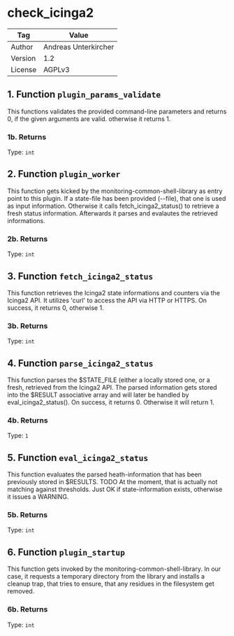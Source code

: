 # check_icinga2

| Tag | Value |
| - | - |
| Author | Andreas Unterkircher |
| Version | 1.2 |
| License | AGPLv3 |

## 1. Function `plugin_params_validate`

This functions validates the provided command-line parameters and returns 0,
if the given arguments are valid. otherwise it returns 1.

### 1b. Returns

Type: `int`

## 2. Function `plugin_worker`

This function gets kicked by the monitoring-common-shell-library as entry
point to this plugin. If a state-file has been provided (--file), that one
is used as input information. Otherwise it calls fetch_icinga2_status()
to retrieve a fresh status information. Afterwards it parses and evalautes
the retrieved informations.

### 2b. Returns

Type: `int`

## 3. Function `fetch_icinga2_status`

This function retrieves the Icinga2 state informations and counters via
the Icinga2 API. It utilizes 'curl' to access the API via HTTP or HTTPS. On
success, it returns 0, otherwise 1.

### 3b. Returns

Type: `int`

## 4. Function `parse_icinga2_status`

This function parses the $STATE_FILE (either a locally stored one, or
a fresh, retrieved from the Icinga2 API. The parsed information gets
stored into the $RESULT associative array and will later be handled by
eval_icinga2_status(). On success, it returns 0. Otherwise it will return 1.

### 4b. Returns

Type: `1`

## 5. Function `eval_icinga2_status`

This function evaluates the parsed heath-information that has been previously
stored in $RESULTS. TODO At the moment, that is actually not matching against
thresholds. Just OK if state-information exists, otherwise it issues a WARNING.

### 5b. Returns

Type: `int`

## 6. Function `plugin_startup`

This function gets invoked by the monitoring-common-shell-library. In our case,
it requests a temporary directory from the library and installs a cleanup
trap, that tries to ensure, that any residues in the filesystem get removed.

### 6b. Returns

Type: `int`

[^1]: Created by shell-docs-gen.sh v1.3.1 on Sam Sep  2 11:14:59 CEST 2017.
